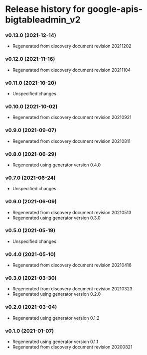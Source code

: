 # Release history for google-apis-bigtableadmin_v2

### v0.13.0 (2021-12-14)

* Regenerated from discovery document revision 20211202

### v0.12.0 (2021-11-16)

* Regenerated from discovery document revision 20211104

### v0.11.0 (2021-10-20)

* Unspecified changes

### v0.10.0 (2021-10-02)

* Regenerated from discovery document revision 20210921

### v0.9.0 (2021-09-07)

* Regenerated from discovery document revision 20210811

### v0.8.0 (2021-06-29)

* Regenerated using generator version 0.4.0

### v0.7.0 (2021-06-24)

* Unspecified changes

### v0.6.0 (2021-06-09)

* Regenerated from discovery document revision 20210513
* Regenerated using generator version 0.3.0

### v0.5.0 (2021-05-19)

* Unspecified changes

### v0.4.0 (2021-05-10)

* Regenerated from discovery document revision 20210416

### v0.3.0 (2021-03-30)

* Regenerated from discovery document revision 20210323
* Regenerated using generator version 0.2.0

### v0.2.0 (2021-03-04)

* Regenerated using generator version 0.1.2

### v0.1.0 (2021-01-07)

* Regenerated using generator version 0.1.1
* Regenerated from discovery document revision 20200821

